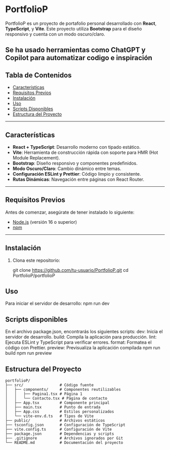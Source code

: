 # PortfolioP

PortfolioP es un proyecto de portafolio personal desarrollado con **React**, **TypeScript**, y **Vite**. Este proyecto utiliza **Bootstrap** para el diseño responsivo y cuenta con un modo oscuro/claro.

## Se ha usado herramientas como ChatGPT y Copilot para automatizar codigo e inspiración

## Tabla de Contenidos

- [Características](#características)
- [Requisitos Previos](#requisitos-previos)
- [Instalación](#instalación)
- [Uso](#uso)
- [Scripts Disponibles](#scripts-disponibles)
- [Estructura del Proyecto](#estructura-del-proyecto)

---

## Características

- **React + TypeScript**: Desarrollo moderno con tipado estático.
- **Vite**: Herramienta de construcción rápida con soporte para HMR (Hot Module Replacement).
- **Bootstrap**: Diseño responsivo y componentes predefinidos.
- **Modo Oscuro/Claro**: Cambio dinámico entre temas.
- **Configuración ESLint y Prettier**: Código limpio y consistente.
- **Rutas Dinámicas**: Navegación entre páginas con React Router.

---

## Requisitos Previos

Antes de comenzar, asegúrate de tener instalado lo siguiente:

- [Node.js](https://nodejs.org/) (versión 16 o superior)
- [npm](https://www.npmjs.com/)

---

## Instalación

1. Clona este repositorio:

   git clone https://github.com/tu-usuario/PortfolioP.git
   cd PortfolioP/portfolioP

## Uso
Para iniciar el servidor de desarrollo:
  npm run dev

## Scripts disponibles
  En el archivo package.json, encontrarás los siguientes scripts:
  dev: Inicia el servidor de desarrollo.
  build: Compila la aplicación para producción.
  lint: Ejecuta ESLint y TypeScript para verificar errores.
  format: Formatea el código con Prettier.
  preview: Previsualiza la aplicación compilada
  npm run build
  npm run preview
## Estructura del Proyecto

```plaintext
portfolioP/
├── src/                # Código fuente
│   ├── components/     # Componentes reutilizables
│   │   ├── Pagina1.tsx # Página 1
│   │   └── Contacto.tsx # Página de contacto
│   ├── App.tsx         # Componente principal
│   ├── main.tsx        # Punto de entrada
│   ├── App.css         # Estilos personalizados
│   └── vite-env.d.ts   # Tipos de Vite
├── public/             # Archivos estáticos
├── tsconfig.json       # Configuración de TypeScript
├── vite.config.ts      # Configuración de Vite
├── package.json        # Dependencias y scripts
├── .gitignore          # Archivos ignorados por Git
└── README.md           # Documentación del proyecto
```